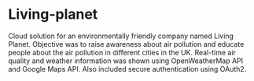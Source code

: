 # Living-planet
Cloud solution for an environmentally friendly company named Living Planet. Objective was to raise awareness about air pollution and educate people about the air pollution in different cities in the UK. Real-time air quality and weather information was shown using OpenWeatherMap API and Google Maps API. Also included secure authentication using OAuth2.
